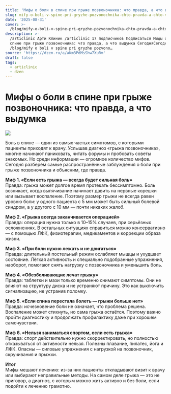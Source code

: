 ```yaml
---
title: 'Мифы о боли в спине при грыже позвоночника: что правда, а что выдумка'
slug: mify-o-boli-v-spine-pri-gryzhe-pozvonochnika-chto-pravda-a-chto-vydumka
date: '2025-08-31'
cover: >-
  /blog/mify-o-boli-v-spine-pri-gryzhe-pozvonochnika-chto-pravda-a-chto-vydumka/cover.jpg
description: >-
  /articlinic Арти Клиник /articlinic 17 подписчиков Подписаться Мифы о боли в
  спине при грыже позвоночника: что правда, а что выдумка СегодняСегодня 2 1 мин
  /blog/mify o boli v spine pri gryzhe pozvono…
source: 'https://dzen.ru/a/aKm3PdMsShw7XuRm'
draft: false
tags:
  - articlinic
  - dzen
---
```


# Мифы о боли в спине при грыже позвоночника: что правда, а что выдумка

![](/blog/mify-o-boli-v-spine-pri-gryzhe-pozvonochnika-chto-pravda-a-chto-vydumka/img-0.jpg)

Боль в спине — один из самых частых симптомов, с которыми пациенты приходят к врачу. Услышав диагноз «грыжа позвоночника», многие начинают паниковать, читать форумы и пробовать советы знакомых. Но среди информации — огромное количество мифов.  
Сегодня разберём самые распространённые заблуждения о боли при грыже позвоночника и объясним, где правда.

**Миф 1. «Если есть грыжа — всегда будет сильная боль»**  
Правда: грыжа может долгое время протекать бессимптомно. Боль возникает, когда выпячивание начинает давить на нервные корешки или вызывает воспаление. Поэтому размер грыжи не всегда равен уровню боли: у одного пациента с 5 мм может быть сильный болевой синдром, а у другого с 10 мм — почти никаких жалоб.

**Миф 2. «Грыжа всегда заканчивается операцией»**  
Правда: операция нужна только в 10–15% случаев, при серьёзных осложнениях. В остальных ситуациях справиться можно консервативно — с помощью ЛФК, физиотерапии, медикаментов и коррекции образа жизни.

**Миф 3. «При боли нужно лежать и не двигаться»**  
Правда: длительный постельный режим ослабляет мышцы и ухудшает состояние. Лёгкая активность и специально подобранные упражнения, наоборот, помогают снять нагрузку с позвоночника и уменьшить боль.

**Миф 4. «Обезболивающие лечат грыжу»**  
Правда: таблетки и мази только временно снимают симптомы. Они не влияют на структуру диска и не устраняют причину. Это как выключить сигнализацию, не устранив поломку.

**Миф 5. «Если спина перестала болеть — грыжи больше нет»**  
Правда: исчезновение боли не означает, что проблема решена. Воспаление может стихнуть, но сама грыжа остаётся. Поэтому важно пройти диагностику и продолжать профилактику даже при хорошем самочувствии.

**Миф 6. «Нельзя заниматься спортом, если есть грыжа»**  
Правда: спорт действительно нужно скорректировать, но полностью отказываться от активности нельзя. Полезны плавание, пилатес, йога и ЛФК. Опасны — силовые упражнения с нагрузкой на позвоночник, скручивания и прыжки.

**Итог**  
Мифы мешают лечению: из-за них пациенты откладывают визит к врачу или выбирают неправильные методы. На самом деле грыжа — это не приговор, а диагноз, с которым можно жить активно и без боли, если подойти к лечению грамотно.

